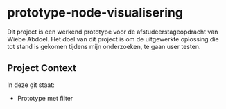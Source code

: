 # prototype-node-visualisering

Dit project is een werkend prototype voor de afstudeerstageopdracht van Wiebe Abdoel. Het doel van dit project is om de uitgewerkte oplossing die tot stand is gekomen tijdens mijn onderzoeken, te gaan user testen.

## Project Context

In deze git staat:

- Prototype met filter

